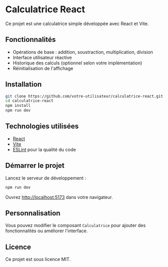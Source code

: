 # Calculatrice React

Ce projet est une calculatrice simple développée avec React et Vite.

## Fonctionnalités

- Opérations de base : addition, soustraction, multiplication, division
- Interface utilisateur réactive
- Historique des calculs (optionnel selon votre implémentation)
- Réinitialisation de l'affichage

## Installation

```bash
git clone https://github.com/votre-utilisateur/calculatrice-react.git
cd calculatrice-react
npm install
npm run dev
```

## Technologies utilisées

- [React](https://react.dev/)
- [Vite](https://vitejs.dev/)
- [ESLint](https://eslint.org/) pour la qualité du code

## Démarrer le projet

Lancez le serveur de développement :

```bash
npm run dev
```

Ouvrez [http://localhost:5173](http://localhost:5173) dans votre navigateur.

## Personnalisation

Vous pouvez modifier le composant `Calculatrice` pour ajouter des fonctionnalités ou améliorer l'interface.

## Licence

Ce projet est sous licence MIT.
